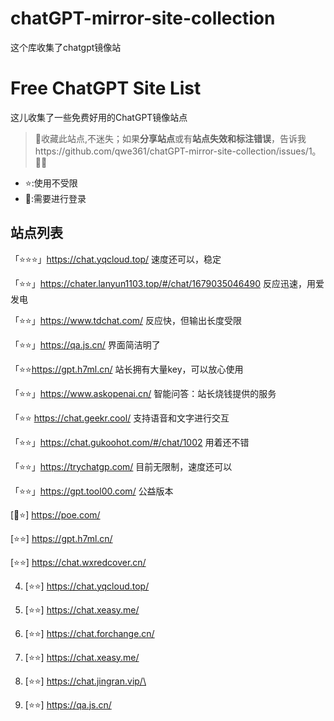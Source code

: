 # chatGPT-mirror-site-collection
这个库收集了chatgpt镜像站
# Free ChatGPT Site List

这儿收集了一些免费好用的ChatGPT镜像站点
> 🤭收藏此站点,不迷失；如果**分享站点**或有**站点失效和标注错误**，告诉我https://github.com/qwe361/chatGPT-mirror-site-collection/issues/1。
> 🧡🧡
> 

- ⭐:使用不受限
- 🔑:需要进行登录

## 站点列表
「⭐⭐⭐」https://chat.yqcloud.top/ 速度还可以，稳定

「⭐⭐」https://chater.lanyun1103.top/#/chat/1679035046490 反应迅速，用爱发电

「⭐⭐」https://www.tdchat.com/ 反应快，但输出长度受限

「⭐⭐」https://qa.js.cn/ 界面简洁明了

「⭐⭐https://gpt.h7ml.cn/ 站长拥有大量key，可以放心使用

「⭐⭐」https://www.askopenai.cn/ 智能问答：站长烧钱提供的服务

「⭐⭐ https://chat.geekr.cool/ 支持语音和文字进行交互

「⭐⭐」https://chat.gukoohot.com/#/chat/1002 用着还不错

「⭐⭐」https://trychatgp.com/ 目前无限制，速度还可以

「⭐⭐」https://gpt.tool00.com/ 公益版本

 [🔑⭐] https://poe.com/

 [⭐⭐] https://gpt.h7ml.cn/

 [⭐⭐] https://chat.wxredcover.cn/

4. [⭐⭐] https://chat.yqcloud.top/

5. [⭐⭐] https://chat.xeasy.me/

6. [⭐⭐] https://chat.forchange.cn/

7. [⭐⭐] https://chat.xeasy.me/

8. [⭐⭐] https://chat.jingran.vip/\

9. [⭐⭐] https://qa.js.cn/

